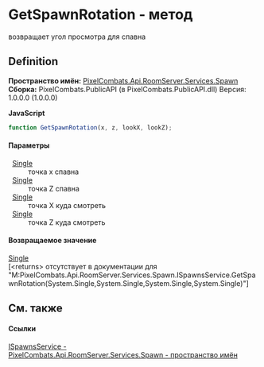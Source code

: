 # GetSpawnRotation - метод


возвращает угол просмотра для спавна



## Definition
**Пространство имён:** <a href="0971793b-47eb-58b2-d7a8-6c570042d7d9">PixelCombats.Api.RoomServer.Services.Spawn</a>  
**Сборка:** PixelCombats.PublicAPI (в PixelCombats.PublicAPI.dll) Версия: 1.0.0.0 (1.0.0.0)

**JavaScript**
``` JavaScript
function GetSpawnRotation(x, z, lookX, lookZ);
```



#### Параметры
<dl><dt>  <a href="https://learn.microsoft.com/dotnet/api/system.single" target="_blank" rel="noopener noreferrer">Single</a></dt><dd>точка x спавна</dd><dt>  <a href="https://learn.microsoft.com/dotnet/api/system.single" target="_blank" rel="noopener noreferrer">Single</a></dt><dd>точка Z спавна</dd><dt>  <a href="https://learn.microsoft.com/dotnet/api/system.single" target="_blank" rel="noopener noreferrer">Single</a></dt><dd>точка X куда смотреть</dd><dt>  <a href="https://learn.microsoft.com/dotnet/api/system.single" target="_blank" rel="noopener noreferrer">Single</a></dt><dd>точка Z куда смотреть</dd></dl>

#### Возвращаемое значение
<a href="https://learn.microsoft.com/dotnet/api/system.single" target="_blank" rel="noopener noreferrer">Single</a>  
\[&lt;returns&gt; отсутствует в документации для "M:PixelCombats.Api.RoomServer.Services.Spawn.ISpawnsService.GetSpawnRotation(System.Single,System.Single,System.Single,System.Single)"\]

## См. также


#### Ссылки
<a href="17fb7240-ba91-aa2e-7032-5ac8830ded78">ISpawnsService - </a>  
<a href="0971793b-47eb-58b2-d7a8-6c570042d7d9">PixelCombats.Api.RoomServer.Services.Spawn - пространство имён</a>  
